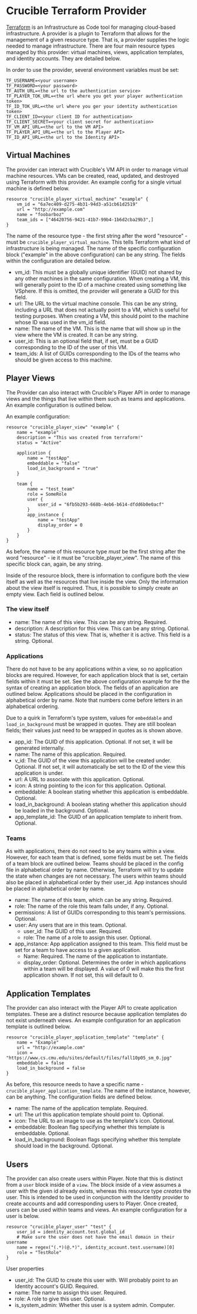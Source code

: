 # Crucible Terraform Provider

[Terraform](https://www.terraform.io/) is an Infrastructure as Code tool for managing cloud-based infrastructure. A provider is a plugin to Terraform that allows for the management of a given resource type. That is, a provider supplies the logic needed to manage infrastructure. There are four main resource types managed by this provider: virtual machines, views, application templates, and identity accounts. They are detailed below.

In order to use the provider, several environment variables must be set:
``` 
TF_USERNAME=<your username>
TF_PASSWORD=<your password>
TF_AUTH_URL=<the url to the authentication service>
TF_PLAYER_TOK_URL=<the url where you get your player authentication token>
TF_ID_TOK_URL=<the url where you ger your identity authentication token>
TF_CLIENT_ID=<your client ID for authentication>
TF_CLIENT_SECRET=<your client secret for authentication>
TF_VM_API_URL=<the url to the VM API>
TF_PLAYER_API_URL=<the url to the Player API>
TF_ID_API_URL=<the url to the Identity API>
``` 

## Virtual Machines

The provider can interact with Crucible's VM API in order to manage virtual machine resources. VMs can be created, read, updated, and destroyed using Terraform with this provider. An example config for a single virtual machine is defined below.

```
resource "crucible_player_virtual_machine" "example" {
	vm_id = "6a7ec409-d275-4b31-94d3-a51cb61d2519"
	url = "http://example.com"
	name = "foobarboz"
	team_ids = ["46420756-9421-41b7-99b4-1b6d2cba29b3",]
}
```
The name of the resource type - the first string after the word "resource" - must be `crucible_player_virtual_machine`. This tells Terraform what kind of infrastructure is being managed. The name of the specific configuration block ("example" in the above configuration) can be any string. The fields within the configuration are detailed below.

<ul>
<li> vm_id: This must be a globally unique identifier (GUID) not shared by any other machines in the same configuration. When creating a VM, this will generally point to the ID of a machine created using something like VSphere. If this is omitted, the provider will generate a GUID for this field. 
<li> url: The URL to the virtual machine console. This can be any string, including a URL that does not actually point to a VM, which is useful for testing purposes. When creating a VM, this should point to the machine whose ID was used in the vm_id field.
<li> name: The name of the VM. This is the name that will show up in the view where the VM is created. It can be any string.
<li> user_id: This is an optional field that, if set, must be a GUID corresponding to the ID of the user of this VM.
<li> team_ids: A list of GUIDs corresponding to the IDs of the teams who should be given access to this machine.
</ul>

## Player Views

The Provider can also interact with Crucible's Player API in order to manage views and the things that live within them such as teams and applications. An example configuration is outlined below. 

An example configuration:
```
resource "crucible_player_view" "example" {
	name = "example"
	description = "This was created from terraform!"
	status = "Active"

	application	{
		name = "testApp"
		embeddable = "false"
		load_in_background = "true"
	}

	team {
		name = "test_team"
		role = SomeRole
		user {
			user_id = "6fb5b293-668b-4eb6-b614-dfdd6b0e0acf"
		}
		app_instance {
			name = "testApp"
			display_order = 0
		}
	}
}
```
As before, the name of this resource type _must_ be the first string after the word "resource" - ie it must be "crucible_player_view". The name of this specific block can, again, be any string.

Inside of the resource block, there is information to configure both the view itself as well as the resources that live inside the view. Only the information about the view itself is required. Thus, it is possible to simply create an empty view. Each field is outlined below.

### The view itself
<ul>
<li> name: The name of this view. This can be any string. Required.
<li> description: A description for this view. This can be any string. Optional.
<li> status: The status of this view. That is, whether it is active. This field is a string. Optional.
</ul>

### Applications
There do not have to be any applications within a view, so no application blocks are required. However, for each application block that is set, certain fields within it must be set. See the above configuration example for the the syntax of creating an application block. The fields of an application are outlined below. Applications should be placed in the configuration in alphabetical order by name. Note that numbers come before letters in an alphabetical ordering. 

Due to a quirk in Terraform's type system, values for `embeddable` and `load_in_background` must be wrapped in quotes. They are still boolean fields; their values just need to be wrapped in quotes as is shown above.

<ul>
<li> app_id: The GUID of this application. Optional. If not set, it will be generated internally.
<li> name: The name of this application. Required.
<li> v_id: The GUID of the view this application will be created under. Optional. If not set, it will automatically be set to the ID of the view this application is under.
<li> url: A URL to associate with this application. Optional.
<li> icon: A string pointing to the icon for this application. Optional.
<li> embeddable: A boolean stating whether this application is embeddable. Optional.
<li> load_in_background: A boolean stating whether this application should be loaded in the background. Optional.
<li> app_template_id: The GUID of an application template to inherit from. Optional.
</ul> 

### Teams
As with applications, there do not need to be any teams within a view. However, for each team that is defined, some fields must be set. The fields of a team block are outlined below. Teams should be placed in the config file in alphabetical order by name. Otherwise, Terraform will try to update the state when changes are not necessary. The users within teams should also be placed in alphabetical order by their user_id. App instances should be placed in alphabetical order by name.
<ul>
<li> name: The name of this team, which can be any string. Required.
<li> role: The name of the role this team falls under, if any. Optional.
<li> permissions: A list of GUIDs corresponding to this team's permissions. Optional.
<li> user: Any users that are in this team. Optional.
	<ul>
	<li> user_id: The GUID of this user. Required.
	<li> role: The name of a role to assign this user. Optional.
	</ul>
<li> app_instance: App application assigned to this team. This field must be set for a team to have access to a given application.
	<ul>
	<li> Name: Required. The name of the application to instantiate.
	<li> display_order: Optional. Determines the order in which applications within a team will be displayed. A value of 0 will make this the first application shown. If not set, this will default to 0.
	</ul>  
</ul>

## Application Templates
The provider can also interact with the Player API to create application templates. These are a distinct resource because application templates do not exist underneath views. An example configuration for an application template is outlined below. 

```
resource "crucible_player_application_template" "template" {
	name = "Example"
	url = "http://example.com"
	icon = "https://www.cs.cmu.edu/sites/default/files/fall10p05_sm_0.jpg"
	embeddable = false
	load_in_background = false
}
```

As before, this resource needs to have a specific name - `crucible_player_application_template`. The name of the instance, however, can be anything. The configuration fields are defined below.
<ul>
<li> name: The name of the application template. Required. 
<li> url: The url this application template should point to. Optional.
<li> icon: The URL to an image to use as the template's icon. Optional.
<li> embeddable: Boolean flag specifying whether this template is embeddable. Optional.
<li> load_in_background: Boolean flags specifying whether this template should load in the background. Optional.
</ul> 

## Users
The provider can also create users within Player. Note that this is distinct from a `user` block inside of a `view`. The block inside of a view assumes a user with the given id already exists, whereas this resource type _creates_ the user. This is intended to be used in conjunction with the Identity provider to create accounts and add corresponding users to Player. Once created, users can be used within teams and views. An example configuration for a user is below.
```
resource "crucible_player_user" "test" {
    user_id = identity_account.test.global_id
    # Make sure the user does not have the email domain in their username
    name = regex("(.*)(@.*)", identity_account.test.username)[0]
    role = "TestRole"
}
```
User properties<ul>
<li> user_id: The GUID to create this user with. Will probably point to an Identity account's GUID. Required.
<li> name: The name to assign this user. Required.
<li> role: A role to give this user. Optional.
<li> is_system_admin: Whether this user is a system admin. Computer.
<ul>